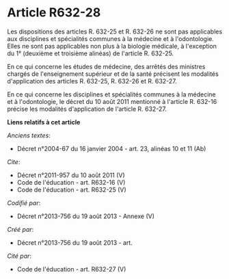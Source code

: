 # Article R632-28

Les dispositions des articles R. 632-25 et R. 632-26 ne sont pas applicables aux disciplines et spécialités communes à la
médecine et à l'odontologie. Elles ne sont pas applicables non plus à la biologie médicale, à l'exception du 1° (deuxième et
troisième alinéas) de l'article R. 632-25. 

En ce qui concerne les études de médecine, des arrêtés des ministres chargés de l'enseignement supérieur et de la santé
précisent les modalités d'application des articles R. 632-25, R. 632-26 et R. 632-27. 

En ce qui concerne les disciplines et spécialités communes à la médecine et à l'odontologie, le décret du 10 août 2011
mentionné à l'article R. 632-16 précise les modalités d'application de l'article R. 632-27.

**Liens relatifs à cet article**

_Anciens textes_:

  - Décret n°2004-67 du 16 janvier 2004 - art. 23, alinéas 10 et 11 (Ab)

_Cite_:

  - Décret n°2011-957 du 10 août 2011 (V)
  - Code de l'éducation - art. R632-16 (V)
  - Code de l'éducation - art. R632-25 (V)

_Codifié par_:

  - Décret n°2013-756 du 19 août 2013 -  Annexe (V)

_Créé par_:

  - Décret n°2013-756 du 19 août 2013 - art.

_Cité par_:

  - Code de l'éducation - art. R632-27 (V)
